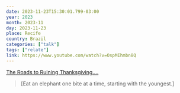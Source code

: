 ```yaml
---
date: 2023-11-23T15:30:01.799-03:00
year: 2023
month: 2023-11
day: 2023-11-23
place: Recife
country: Brazil
categories: ["talk"]
tags: ["relate"]
link: https://www.youtube.com/watch?v=OspMIhmbn8Q
---
```

[The Roads to Ruining Thanksgiving....](https://www.youtube.com/watch?v=OspMIhmbn8Q)

> [Eat an elephant one bite at a time, starting with the youngest.]
